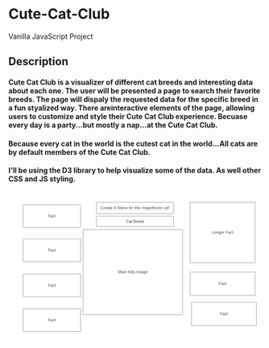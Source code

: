 # Cute-Cat-Club
Vanilla JavaScript Project
## Description


#### Cute Cat Club is a visualizer of different cat breeds and interesting data about each one. The user will be presented a page to search their favorite breeds. The page will dispaly the requested data for the specific breed in a fun styalized way. There areinteractive elements of the page, allowing users to customize and style their Cute Cat Club experience. Becuase every day is a party...but mostly a nap...at the Cute Cat Club.

#### Because every cat in the world is the cutest cat in the world...All cats are by default members of the Cute Cat Club. 


#### I'll be using the D3 library to help visualize some of the data. As well other CSS and JS styling.

![Alt Text](./Homepage.png)
